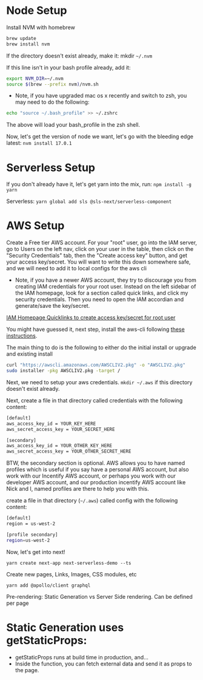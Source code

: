 # Node Setup
Install NVM with homebrew

```bash
brew update
brew install nvm
```

If the directory doesn't exist already, make it: mkdir `~/.nvm`

If this line isn't in your bash profile already, add it:

```bash
export NVM_DIR=~/.nvm
source $(brew --prefix nvm)/nvm.sh
```

* Note, if you have upgraded mac os x recently and switch to zsh, you may need to do the following:

```bash
echo "source ~/.bash_profile" >> ~/.zshrc
```

The above will load your bash_profile in the zsh shell.

Now, let's get the version of node we want, let's go with the bleeding edge latest:
`nvm install 17.0.1`

# Serverless Setup

If you don't already have it, let's get yarn into the mix, run:
`npm install -g yarn`

Serverless:
`yarn global add sls @sls-next/serverless-component`

# AWS Setup

Create a Free tier AWS account. For your "root" user, go into the IAM server, go to Users on the left nav, click on your user in the table, then click on the "Security Credentials" tab, then the "Create access key" button, and get your access key/secret. You will want to write this down somewhere safe, and we will need to add it to local configs for the aws cli

* Note, if you have a newer AWS account, they try to discourage you from creating IAM credentials for your root user. Instead on the left sidebar of the IAM homepage, look for a section called quick links, and click my security credentials. Then you need to open the IAM accordian and generate/save the key/secret.

[IAM Homepage Quicklinks to create access key/secret for root user](/iam-screenshot.png?raw=true "IAM Homepage Quicklinks to create access key/secret for root user")

You might have guessed it, next step, install the aws-cli following [these instructions](https://docs.aws.amazon.com/cli/latest/userguide/install-cliv2-mac.html).

The main thing to do is the following to either do the initial install or upgrade and existing install

```bash
curl "https://awscli.amazonaws.com/AWSCLIV2.pkg" -o "AWSCLIV2.pkg"
sudo installer -pkg AWSCLIV2.pkg -target /
```

Next, we need to setup your aws credentials.
`mkdir ~/.aws` if this directory doesn't exist already.

Next, create a file in that directory called credentials with the following content:

```bash
[default]
aws_access_key_id = YOUR_KEY_HERE
aws_secret_access_key = YOUR_SECRET_HERE

[secondary]
aws_access_key_id = YOUR_OTHER_KEY_HERE
aws_secret_access_key = YOUR_OTHER_SECRET_HERE
```

BTW, the secondary section is optional. AWS allows you to have named profiles which is useful if you say have a personal AWS account, but also work with our Incentify AWS account, or perhaps you work with our developer AWS account, and our production incentify AWS account like Nick and I, named profiles are there to help you with this.

create a file in that directory (`~/.aws`) called config with the following content:

```bash
[default]
region = us-west-2

[profile secondary]
region=us-west-2
```

Now, let's get into next!

`yarn create next-app next-serverless-demo --ts`

Create new pages, Links, Images, CSS modules, etc

`yarn add @apollo/client graphql`

Pre-rendering: Static Generation vs Server Side rendering. Can be defined per page 

# Static Generation uses getStaticProps:
* getStaticProps runs at build time in production, and…
* Inside the function, you can fetch external data and send it as props to the page.